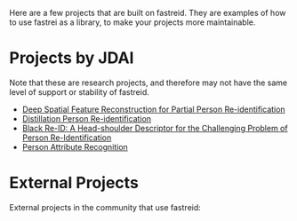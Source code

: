 
Here are a few projects that are built on fastreid.
They are examples of how to use fastrei as a library, to make your projects more maintainable.

# Projects by JDAI

Note that these are research projects, and therefore may not have the same level of support or stability of fastreid.

- [Deep Spatial Feature Reconstruction for Partial Person Re-identification](https://github.com/JDAI-CV/fast-reid/tree/master/projects/PartialReID)
- [Distillation Person Re-identification](https://github.com/JDAI-CV/fast-reid/tree/master/projects/DistillReID)
- [Black Re-ID: A Head-shoulder Descriptor for the Challenging Problem of Person Re-Identification](https://github.com/JDAI-CV/fast-reid/tree/master/projects/HAA)
- [Person Attribute Recognition](https://github.com/JDAI-CV/fast-reid/tree/master/projects/attribute_recognition)

# External Projects

External projects in the community that use fastreid:

